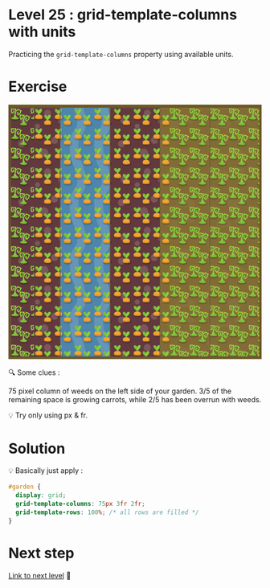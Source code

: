 # Level 25 : grid-template-columns with units

Practicing the `grid-template-columns` property using available units.

# Exercise

![level 25](./level25.png)

:mag: Some clues : 

75 pixel column of weeds on the left side of your garden. 3/5 of the remaining space is growing carrots, while 2/5 has been overrun with weeds.

:bulb: Try only using px & fr.

# Solution

:bulb: Basically just apply : 

```css
#garden {
  display: grid;
  grid-template-columns: 75px 3fr 2fr;
  grid-template-rows: 100%; /* all rows are filled */
}
```

# Next step

[Link to next level](./level26.md) :muscle:

